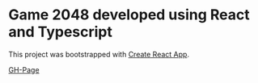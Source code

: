 # Game 2048 developed using React and Typescript

This project was bootstrapped with [Create React App](https://github.com/facebook/create-react-app).


[GH-Page](https://apomelitos.github.io/2048-typescript)
